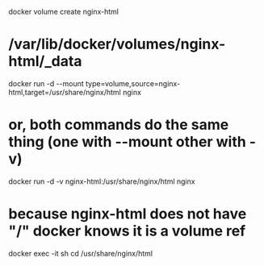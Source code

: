 docker volume create nginx-html
# /var/lib/docker/volumes/nginx-html/_data

docker run -d --mount type=volume,source=nginx-html,target=/usr/share/nginx/html nginx

# or, both commands do the same thing (one with --mount other with -v)

docker run -d -v nginx-html:/usr/share/nginx/html nginx
# because nginx-html does not have "/" docker knows it is a volume ref

docker exec -it <container> sh
cd /usr/share/nginx/html
